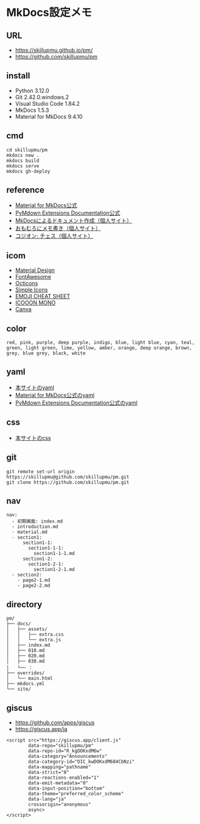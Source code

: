 # MkDocs設定メモ

## URL

  - https://skillupmu.github.io/pm/
  - https://github.com/skillupmu/pm

## install

 - Python 3.12.0
 - Git 2.42.0.windows.2
 - Visual Studio Code 1.84.2
 - MkDocs 1.5.3
 - Material for MkDocs 9.4.10

## cmd

```
cd skillupmu/pm
mkdocs new .
mkdocs build
mkdocs serve
mkdocs gh-deploy
```

## reference

 - [Material for MkDocs公式](https://squidfunk.github.io/mkdocs-material/reference/)
 - [PyMdown Extensions Documentation公式](https://facelessuser.github.io/pymdown-extensions/)
 - [MkDocsによるドキュメント作成（個人サイト）](https://zenn.dev/mebiusbox/articles/81d977a72cee01)
 - [おもむろにメモ書き（個人サイト）](https://omomuroni.github.io/Mkdocs/00_index/)
 - [コジオン: チェス（個人サイト）](https://kojion.github.io/chess/mkdocs/001/)


## icom

  - [Material Design](https://pictogrammers.com/library/mdi/)
  - [FontAwesome](https://fontawesome.com/search?o=r&m=free)
  - [Octicons](https://primer.style/foundations/icons)
  - [Simple Icons](https://simpleicons.org/)
  - [EMOJI CHEAT SHEET](https://www.webfx.com/tools/emoji-cheat-sheet/)
  - [ICOOON MONO](https://icooon-mono.com/)
  - [Canva](https://www.canva.com/ja_jp/login/?redirect=%2Fdesign%2FDAFvAApKstw%2FRFzNffvUHeSvTd4_Bf7iBQ%2Fedit)


## color

```
red, pink, purple, deep purple, indigo, blue, light blue, cyan, teal, green, light green, lime, yellow, amber, orange, deep orange, brown, grey, blue grey, black, white
```

## yaml

 - [本サイトのyaml](https://github.com/skillupmu/pm/blob/main/docs/assets/extra.css)
 - [Material for MkDocs公式のyaml](https://github.com/squidfunk/mkdocs-material/blob/master/mkdocs.yml)
 - [PyMdown Extensions Documentation公式のyaml](https://github.com/facelessuser/pymdown-extensions/blob/main/mkdocs.yml)


## css

 - [本サイトのcss](https://github.com/skillupmu/pm/blob/main/docs/assets/extra.css)


## git

``` 
git remote set-url origin https://skillupmu@github.com/skillupmu/pm.git
git clone https://github.com/skillupmu/pm.git
```

## nav

``` 
nav:
  - 初期画面: index.md
  - introduction.md
  - material.md
  - section1:
      section1-1:
        section1-1-1:
          section1-1-1.md
      section1-2:
        section1-2-1:
          section1-2-1.md
  - section2:
    - page2-1.md
    - page2-2.md
```

## directory

```
pm/
├── docs/
│   ├── assets/
│   │   ├── extra.css
│   │   └── extra.js
│   ├── index.md
│   ├── 010.md
│   ├── 020.md
│   ├── 030.md
│   └── ：
├── overrides/
│   └── main.html
├── mkdocs.yml
└── site/

```

## giscus

  - https://github.com/apps/giscus
  - https://giscus.app/ja

```
<script src="https://giscus.app/client.js"
        data-repo="skillupmu/pm"
        data-repo-id="R_kgDOKxdM6w"
        data-category="Announcements"
        data-category-id="DIC_kwDOKxdM684CbNzi"
        data-mapping="pathname"
        data-strict="0"
        data-reactions-enabled="1"
        data-emit-metadata="0"
        data-input-position="bottom"
        data-theme="preferred_color_scheme"
        data-lang="ja"
        crossorigin="anonymous"
        async>
</script>

```